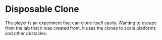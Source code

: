 # Disposable Clone

The player is an experiment that can clone itself easily. Wanting to
escape from the lab that it was created from, it uses the clones to
scale platforms and other obstacles.

